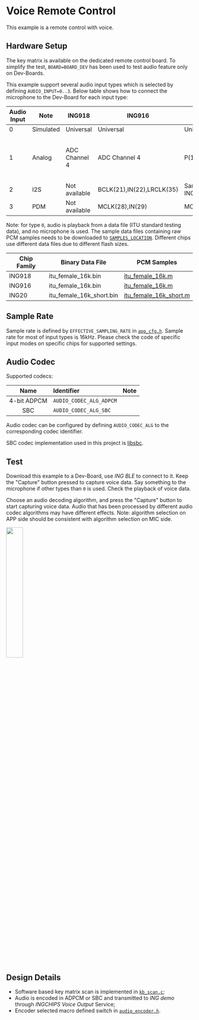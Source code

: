 # Voice Remote Control

This example is a remote control with voice.

## Hardware Setup

The key matrix is available on the dedicated remote control board. To simplify the test,
`BOARD=BOARD_DEV` has been used to test audio feature only on Dev-Boards.

This example support several audio input types which is selected by defining `AUDIO_INPUT=0..3`.
Below table shows how to connect the microphone to the Dev-Board for each input type:

|Audio Input  | Note       | ING918         | ING916                    | ING20       | Tested Microphone |
| ---         | ---        | ---            | ---                       | ---         | ---               |
|0            | Simulated  | Universal      | Universal                 | Universal   | --                |
|1            | Analog     | ADC Channel 4  | ADC Channel 4             | P(13), N(14)    | Single-ended analog MIC for ING918/ING916; differential output MIC for ING20        |
|2            | I2S        | Not available  | BCLK(21),IN(22),LRCLK(35) | Same as ING916  | INMP441: <img src="./img/i2s_mic.png" width="50%" />|
|3            | PDM        | Not available  | MCLK(28),IN(29)           | MCLK(9),IN(10)  | MP34DT01: <img src="./img/pdm_mic.png" width="50%" />|

Note: for type `0`, audio is playback from a data file (ITU standard testing data), and no microphone is used.
The sample data files containing raw PCM samples needs to be downloaded to
[`SAMPLES_LOCATION`](../src/audio_input_sim.c). Different chips use different data files due to different flash sizes.

|Chip Family  | Binary Data File                | PCM Samples |
| ---         | ---                             | ---                           |
|ING918       | itu_female_16k.bin              | [itu_female_16k.m](../data/itu_female_16k.m)   |
|ING916       | itu_female_16k.bin              | [itu_female_16k.m](../data/itu_female_16k.m)   |
|ING20        | itu_female_16k_short.bin        | [itu_female_16k_short.m](../data/itu_female_16k_short.m)   |

## Sample Rate

Sample rate is defined by `EFFECTIVE_SAMPLING_RATE` in [`app_cfg.h`](../src/app_cfg.h). Sample rate for most of input types
is 16kHz. Please check the code of specific input modes on specific chips for supported settings.

## Audio Codec

Supported codecs:

| Name | Identifier  | Note |
| :-----------: | :-------------------      | :------------------- |
| 4-bit ADPCM   | `AUDIO_CODEC_ALG_ADPCM`   |  |
| SBC           | `AUDIO_CODEC_ALG_SBC`     |  |

Audio codec can be configured by defining `AUDIO_CODEC_ALG` to the corresponding codec identifier.

SBC codec implementation used in this project is [libsbc](https://github.com/google/libsbc).

## Test

Download this example to a Dev-Board, use _ING BLE_ to connect to it. Keep the "Capture" button pressed
to capture voice data. Say something to the microphone if other types than `0` is used. Check the playback of voice data.

Choose an audio decoding algorithm, and press the "Capture" button to start capturing voice data.
Audio that has been processed by different audio codec algorithms may have different effects.
Note: algorithm selection on APP side should be consistent with algorithm selection on MIC side.

<img src="./img/speech_to_text.png" width="30%" />

## Design Details

* Software based key matrix scan is implemented in [`kb_scan.c`](../src/kb_scan.c);
* Audio is encoded in ADPCM or SBC and transmitted to _ING demo_ through _INGCHIPS Voice Output_ Service;
* Encoder selected macro defined switch in [`audio_encoder.h`](../src/audio_encoder.h).